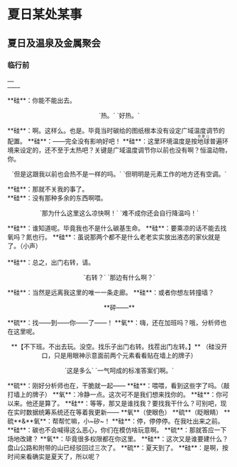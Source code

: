 # 夏日某处某事

## 夏日及温泉及金属聚会

### 临行前
><p align="center">
`……`  
`…………`
</p>
**硅**：你能不能出去。
<p align="center">
`热。`  
`好热。`
</p>
**硅**：啊。这样么。也是。毕竟当时碳给的图纸根本没有设定广域温度调节的配置。  
**硅**：——完全没有影响好吧！  
**硅**：这里环境温度是按<ruby>地球<rt>你那儿</rt></ruby>普遍环境来设定的，还不至于太热吧？关键是广域温度调节你以前也没有啊？恒温动物，你。  
<p align="center">
`但是这跟我以前也会热不是一样的吗。`  
`但明明是元素工作的地方还有空调。`
</p>
<div class="flex-container">
  <div class="box">**硅**：那就不关我的事了。</div>
  <div class="box">**硅**：没有那种多余的东西啊喂。  
  <p align="center">
  `那为什么这里这么凉快啊！`  
  `难不成你还会自行降温吗！`
  </p>
  **硅**：谁知道呢。毕竟我也不是什么碳基生命。  
  **硅**：要乘凉的话不能去找氧吗？氮也行。  
  **硅**：虽说那两个都不是什么老老实实放出液态的家伙就是了。（小声）</div>
</div>
</br>
**硅**：总之，出门右转，请。  
<p align="center">
`右转？`  
`那边有什么啊？`
</p>
**硅**：当然是远离我这里的唯一一条走廊。  
**硅**：或者你想左转撞墙？  
<p align="center">**砰——**</p>
**硫**：找——到——你——了——！  
**氧**：嗨，还在加班吗？哦，分析师也在这里呢。  
<p align="center">**【不下班。不出去玩。没空。找乐子出门右转。找茬出门左转。】**  
（硅没开口，只是用眼神示意面前两个元素看看贴在墙上的牌子）</p>
<p align="center">
`这是多么`  
`一气呵成的标准答案们啊。`
</p>
**硫**：刚好分析师也在，干脆就一起——  
**硅**：喂喂，看到这些字了吗。（敲打墙上的牌子）  
**氧**：冷静一点。这次可不是我们想来找你的。  
**硅**：你可以来。他还是算了。  
**硅**：等等，那又是谁找我？要找我干什么？可别吧，现在实时数据统筹系统还在等着我更新——  
**氧**（使眼色）  
**硫**（眨眼睛）  
**硫**&**氧**：帮帮忙嘛，小~矽~！  
**硅**：停，停停停。在我吐出来之前。  
**硅**：碳也不会喊得这么恶心，你们在模仿啥玩意啊。  
**硫**：那就答应一下场地改建？  
**氧**：毕竟很多权限都在你这里。  
**硅**：这次又是谁要建什么？盘山公路和附带的山已经驳回过三次了。  
**硫**：夏天到了。  
**硅**：是啊，按时间来看确实是夏天了，所以呢？  
